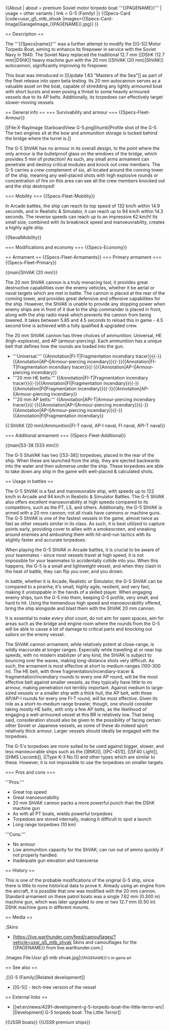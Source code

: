 {{About
| about = premium Soviet motor torpedo boat '''{{PAGENAME}}'''
| usage = other variants
| link = G-5 (Family)
}}
{{Specs-Card
|code=ussr_g5_mtb_shvak
|images={{Specs-Card-Image|GarageImage_{{PAGENAME}}.jpg}}
}}

== Description ==
<!-- ''In the first part of the description, cover the history of the ship's creation and military application. In the second part, tell the reader about using this ship in the game. Add a screenshot: if a beginner player has a hard time remembering vehicles by name, a picture will help them identify the ship in question.'' -->
The '''{{Specs|name}}''' was a further attempt to modify the [[G-5]] Motor Torpedo Boat, aiming to enhance its firepower in service with the Soviet Navy in 1940. The Soviet Navy replaced the traditional 12.7 mm [[DShK (12.7 mm)|DShK]] heavy machine gun with the 20 mm [[ShVAK (20 mm)|ShVAK]] autocannon, significantly improving its firepower.

This boat was introduced in [[Update 1.83 "Masters of the Sea"]] as part of the fleet release into open beta testing. Its 20 mm autocannon serves as a valuable asset on the boat, capable of shredding any lightly armoured boat with short bursts and even posing a threat to some heavily armoured vessels due to its AP belts. Additionally, its torpedoes can effectively target slower-moving vessels.

== General info ==
=== Survivability and armour ===
{{Specs-Fleet-Armour}}
<!-- ''Talk about the vehicle's armour. Note the most well-defended and most vulnerable zones, e.g. the ammo magazine. Evaluate the composition of components and assemblies responsible for movement and manoeuvrability. Evaluate the survivability of the primary and secondary armaments separately. Don't forget to mention the size of the crew, which plays an important role in fleet mechanics. Save tips on preserving survivability for the "Usage in battles" section. If necessary, use a graphical template to show the most well-protected or most vulnerable points in the armour.'' -->
[[File:X-RayImage StarboardView G-5.png|thumb|Profile shot of the G-5. The two engines sit at the bow and ammunition storage is tucked behind the bridge where the turret is.]]

The G-5 ShVAK has no armour in its overall design, to the point where the only armour is the bulletproof glass on the windows of the bridge, which provides 5 mm of protection! As such, any small arms armament can penetrate and destroy critical modules and knock out crew members. The G-5 carries a crew complement of six, all located around the conning tower of the ship, meaning any well-placed shots with high explosive rounds or concentration of fire on this area can see all the crew members knocked out and the ship destroyed!

=== Mobility ===
{{Specs-Fleet-Mobility}}
<!-- ''Write about the ship's mobility. Evaluate its power and manoeuvrability, rudder rerouting speed, stopping speed at full tilt, with its maximum forward and reverse speed.'' -->
In Arcade battles, the ship can reach its top speed of 132 km/h within 14.9 seconds, and in Realistic & Simulator, it can reach up to 94 km/h within 14.3 seconds. The reverse speeds can reach up to an impressive 62 km/h! Its small size, combined with its breakneck speed and manoeuvrability, creates a highly agile ship.

{{NavalMobility}}

=== Modifications and economy ===
{{Specs-Economy}}

== Armament ==
{{Specs-Fleet-Armaments}}
=== Primary armament ===
{{Specs-Fleet-Primary}}
<!-- ''Provide information about the characteristics of the primary armament. Evaluate their efficacy in battle based on their reload speed, ballistics and the capacity of their shells. Add a link to the main article about the weapon: <code><nowiki>{{main|Weapon name (calibre)}}</nowiki></code>. Broadly describe the ammunition available for the primary armament, and provide recommendations on how to use it and which ammunition to choose.'' -->
{{main|ShVAK (20 mm)}}

The 20 mm ShVAK cannon is a truly menacing tool, it provides great destructive capabilities over the enemy vehicles, whether it be aerial or naval targets which are met in battle. The cannon is placed at the rear of the conning tower, and provides great defensive and offensive capabilities for the ship. However, the ShVAK is unable to provide any stopping power when enemy ships are in front of it due to the ship commander is placed in front, along with the ship radio mask which prevents the cannon from being lowered. It takes between 5.85 and 4.5 seconds to reload this in game - 4.5 second time is achieved with a fully qualified & upgraded crew.

The 20 mm ShVAK cannon has three choices of ammunition: Universal, HE (high-explosive), and AP (armour-piercing). Each ammunition has a unique belt that defines how the rounds are loaded into the gun.

* '''Universal:''' {{Annotation|FI-T|Fragmentation incendiary tracer}}{{-}}{{Annotation|AP-I|Armour-piercing incendiary}}{{-}}{{Annotation|FI-T|Fragmentation incendiary tracer}}{{-}}{{Annotation|AP-I|Armour-piercing incendiary}}
* '''20 mm HE belts:''' {{Annotation|FI-T|Fragmentation incendiary tracer}}{{-}}{{Annotation|FI|Fragmentation incendiary}}{{-}}{{Annotation|FI|Fragmentation incendiary}}{{-}}{{Annotation|AP-I|Armour-piercing incendiary}}
* '''20 mm AP belts:''' {{Annotation|API-T|Armour-piercing incendiary tracer}}{{-}}{{Annotation|AP-I|Armour-piercing incendiary}}{{-}}{{Annotation|AP-I|Armour-piercing incendiary}}{{-}}{{Annotation|FI|Fragmentation incendiary}}

{{:ShVAK (20 mm)/Ammunition|FI-T naval, AP-I naval, FI naval, API-T naval}}

=== Additional armament ===
{{Specs-Fleet-Additional}}
<!-- ''Describe the available additional armaments of the ship: depth charges, mines, torpedoes. Talk about their positions, available ammunition and launch features such as dead zones of torpedoes. If there is no additional armament, remove this section.'' -->
{{main|53-38 (533 mm)}}

The G-5 ShaVAK has two [[53-38]] torpedoes, placed in the rear of the ship. When these are launched from the ship, they are ejected backwards into the water and then submerse under the ship. These torpedoes are able to take down any ship in the game with well-placed & calculated shots.

== Usage in battles ==
<!-- ''Describe the technique of using this ship, the characteristics of her use in a team and tips on strategy. Abstain from writing an entire guide – don't try to provide a single point of view, but give the reader food for thought. Talk about the most dangerous opponents for this vehicle and provide recommendations on fighting them. If necessary, note the specifics of playing with this vehicle in various modes (AB, RB, SB).'' -->

The G-5 ShVAK is a fast and manoeuvrable ship, with speeds up to 122 km/h in Arcade and 94 km/h in Realistic & Simulator Battles. The G-5 ShVAK also offers excellent manoeuvrability at high speeds compared to its competitors, such as the PT, LS, and others. Additionally, the G-5 ShVAK is armed with a 20 mm cannon; not all rivals have cannons or machine guns. The G-5 ShVAK is one of the fastest vessels in the game, almost twice as fast as other vessels similar in its class. As such, it is best utilized to capture points early, providing cover to allies with a smokescreen, and sneaking around enemies and ambushing them with hit-and-run tactics with its slightly faster and accurate torpedoes.

When playing the G-5 ShVAK in Arcade battles, it is crucial to be aware of your teammates - since most vessels travel at high speed, it is not impossible for your teammates to accidentally collide into you. When this happens, the G-5 is a small and lightweight vessel, and when they clash in the heat of battle, they can flip you over, and you drown.

In battle, whether it is Arcade, Realistic or Simulator, the G-5 ShVAK can be compared to a piranha; it's small, highly agile, resilient, and very fast, making it unstoppable in the hands of a skilled player. When engaging enemy ships, turn the G-5 into them, keeping G-5 profile, very small, and hard to hit. Using the tremendous high speed and manoeuvrability offered, bring the ship alongside and blast them with the ShVAK 20 mm cannon.

It is essential to make every shot count, do not aim for open spaces, aim for areas such as the bridge and engine room where the rounds from the G-5 will be able to cause a lot of damage to critical parts and knocking out sailors on the enemy vessel.

The ShVAK cannon armament, while relatively potent at close-range, is wildly inaccurate at longer ranges. Especially while travelling at or near top speeds, with no modern stabilizer of any kind, the ShVAK is subject to bouncing over the waves, making long-distance shots very difficult. As such, the armament is most effective at short to medium-ranges (100-300 m). The HE belt, with three fragmentation/incendiary-tracer & fragmentation/incendiary rounds to every one AP round, will be the most effective belt against smaller vessels, as they typically have little to no armour, making penetration not terribly important. Against medium to large-sized vessels or a smaller ship with a thick hull, the AP belt, with three AP/AP-I rounds for every one FI-T round, will be most effective. Given its role as a short-to-medium range brawler, though, one should consider taking mostly HE belts, with only a few AP belts, as the likelihood of engaging a well-armoured vessel at this BR is relatively low. That being said, consideration should also be given to the possibility of facing certain other Soviet or Japanese vessels, as some of these do indeed sport relatively thick armour. Larger vessels should ideally be engaged with the torpedoes.

The G-5's torpedoes are more suited to be used against bigger, slower, and less manoeuvrable ships such as the [[BMO]], [[PC-451]], [[SF40 Light]], [[HMS Liscomb]], [[Type K-3 No.1]] and other types which are similar to these. However, it is not impossible to use the torpedoes on smaller targets.

=== Pros and cons ===
<!-- ''Summarise and briefly evaluate the vehicle in terms of its characteristics and combat effectiveness. Mark its pros and cons in the bulleted list. Try not to use more than 6 points for each of the characteristics. Avoid using categorical definitions such as "bad", "good" and the like - use substitutions with softer forms such as "inadequate" and "effective".'' -->

'''Pros:'''

* Great top speed
* Great manoeuvrability
* 20 mm ShVAK cannon packs a more powerful punch than the DShK machine gun
* As with all PT boats, wields powerful torpedoes
* Torpedoes are stored internally, making it difficult to spot a launch
* Long range torpedoes (10 km)

'''Cons:'''

* No armour
* Low ammunition capacity for the ShVAK; can run out of ammo quickly if not properly handled.
* Inadequate gun elevation and transverse

== History ==
<!-- ''Describe the history of the creation and combat usage of the ship in more detail than in the introduction. If the historical reference turns out to be too long, take it to a separate article, taking a link to the article about the ship and adding a block "/History" (example: <nowiki>https://wiki.warthunder.com/(Ship-name)/History</nowiki>) and add a link to it here using the <code>main</code> template. Be sure to reference text and sources by using <code><nowiki><ref></ref></nowiki></code>, as well as adding them at the end of the article with <code><nowiki><references /></nowiki></code>. This section may also include the ship's dev blog entry (if applicable) and the in-game encyclopedia description (under <code><nowiki>=== In-game description ===</nowiki></code>, also if applicable).'' -->
This is one of the probable modifications of the original G-5 ship, since there is little to none historical data to prove it. Already using an engine from the aircraft, it is possible that one was modified with the 20 mm cannon. Standard armament on these patrol boats was a single 7.62 mm (0.300 in) machine gun, which was later upgraded to one or two 12.7 mm (0.50 in) DShK machine guns in different mounts.

== Media ==
<!-- ''Excellent additions to the article would be video guides, screenshots from the game, and photos.'' -->

;Skins

* [https://live.warthunder.com/feed/camouflages/?vehicle=ussr_g5_mtb_shvak Skins and camouflages for the {{PAGENAME}} from live.warthunder.com.]

;Images
<gallery mode="packed-hover" heights="250">
File:Ussr g5 mtb shvak.jpg|<small>{{PAGENAME}}'s in-game art</small>
</gallery>

== See also ==
<!-- ''Links to articles on the War Thunder Wiki that you think will be useful for the reader, for example:''
* ''reference to the series of the ship;''
* ''links to approximate analogues of other nations and research trees.'' -->

;[[G-5 (Family)|Related development]]

* [[G-5]] - tech-tree version of the vessel

== External links ==
<!-- ''Paste links to sources and external resources, such as:''
* ''topic on the official game forum;''
* ''other literature.'' -->

* [[wt:en/news/4291-development-g-5-torpedo-boat-the-little-terror-en/|[Development] G-5 torpedo boat: The Little Terror]]

{{USSR boats}}
{{USSR premium ships}}